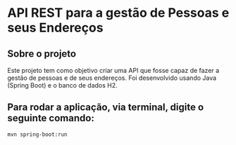 # API REST para a gestão de Pessoas e seus Endereços

## Sobre o projeto
Este projeto tem como objetivo criar uma API que fosse capaz de fazer a gestão de pessoas e de seus endereços. Foi desenvolvido usando Java (Spring Boot) e o banco de dados H2.

## Para rodar a aplicação, via terminal, digite o seguinte comando:
    mvn spring-boot:run
    
 
